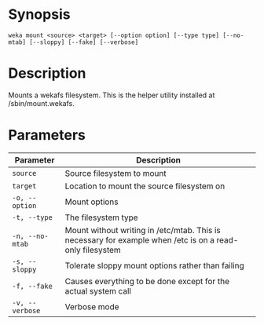# Synopsis

```weka mount <source> <target> [--option option] [--type type] [--no-mtab] [--sloppy] [--fake] [--verbose]```

# Description

Mounts a wekafs filesystem. This is the helper utility installed at /sbin/mount.wekafs.

# Parameters

| Parameter | Description |
| --------- | ----------- |
| `source` | Source filesystem to mount |
| `target` | Location to mount the source filesystem on |
| `-o, --option` | Mount options |
| `-t, --type` | The filesystem type |
| `-n, --no-mtab` | Mount without writing in /etc/mtab. This is necessary for example when /etc is on a read-only filesystem |
| `-s, --sloppy` | Tolerate sloppy mount options rather than failing |
| `-f, --fake` | Causes everything to be done except for the actual system call |
| `-v, --verbose` | Verbose mode |
